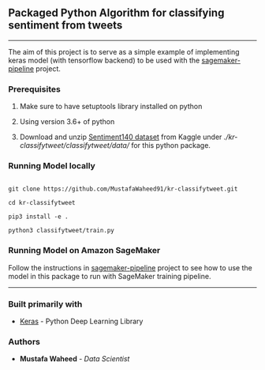 ## Packaged Python Algorithm for classifying sentiment from tweets

----

The aim of this project is to serve as a simple example of implementing keras model (with tensorflow backend) to be used with the [sagemaker-pipeline](https://github.com/MustafaWaheed91/sagemaker-pipeline) project.

### Prerequisites

1. Make sure to have setuptools library installed on python

2. Using version 3.6+ of python

3. Download and unzip [Sentiment140 dataset](https://www.kaggle.com/kazanova/sentiment140) from Kaggle under *./kr-classifytweet/classifytweet/data/* for this python package.

### Running Model locally

```

git clone https://github.com/MustafaWaheed91/kr-classifytweet.git

cd kr-classifytweet

pip3 install -e .

python3 classifytweet/train.py

```

### Running Model on Amazon SageMaker

Follow the instructions in [sagemaker-pipeline](https://github.com/MustafaWaheed91/sagemaker-pipeline) project to see how to use the model
in this package to run with SageMaker training pipeline.

----

### Built primarily with

* [Keras](https://keras.io/) - Python Deep Learning Library


### Authors

* **Mustafa Waheed** - *Data Scientist* 
